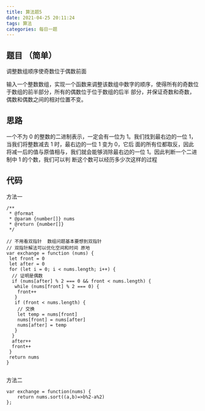```yaml
---
title: 算法题5
date: 2021-04-25 20:11:24
tags: 算法
categories: 每日一题
---
```


## 题目 （简单）

调整数组顺序使奇数位于偶数前面

输入一个整数数组，实现一个函数来调整该数组中数字的顺序，使得所有的奇数位于数组的前半部分，所有的偶数位于位于数组的后半
部分，并保证奇数和奇数，偶数和偶数之间的相对位置不变。

## 思路

一个不为 0 的整数的二进制表示，一定会有一位为 1。我们找到最右边的一位 1，当我们将整数减去 1 时，最右边的一位 1 变为 0，它后
面的所有位都取反，因此将减一后的值与原值相与，我们就会能够消除最右边的一位 1。因此判断一个二进制中 1 的个数，我们可以判
断这个数可以经历多少次这样的过程

## 代码

方法一
```
/**
 * @format
 * @param {number[]} nums
 * @return {number[]}
 */

// 不用看双指针  数组问题基本要想到双指针
// 双指针解法可以优化空间和时间 原地
var exchange = function (nums) {
 let front = 0
 let after = 0
 for (let i = 0; i < nums.length; i++) {
  // 证明是偶数
  if (nums[after] % 2 === 0 && front < nums.length) {
   while (nums[front] % 2 === 0) {
    front++
   }
   if (front < nums.length) {
    // 交换
    let temp = nums[front]
    nums[front] = nums[after]
    nums[after] = temp
   }
  }
  after++
  front++
 }
 return nums
}


```

方法二
```
var exchange = function(nums) {
    return nums.sort((a,b)=>b%2-a%2)
};

```
